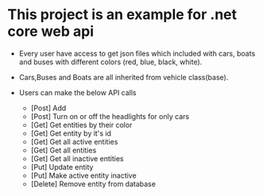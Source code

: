 # This project is an example for .net core web api

- Every user have access to get json files which included with cars, boats and buses with different colors (red, blue, black, white). 

- Cars,Buses and Boats are all inherited from vehicle class(base).

- Users can make the below API calls

	* [Post] Add
	* [Post] Turn on or off the headlights for only cars
	* [Get] Get entities by their color
	* [Get] Get entity by it's id
	* [Get] Get all active entities
	* [Get] Get all entities
	* [Get] Get all inactive entities
	* [Put] Update entity
	* [Put] Make active entity inactive
	* [Delete] Remove entity from database
